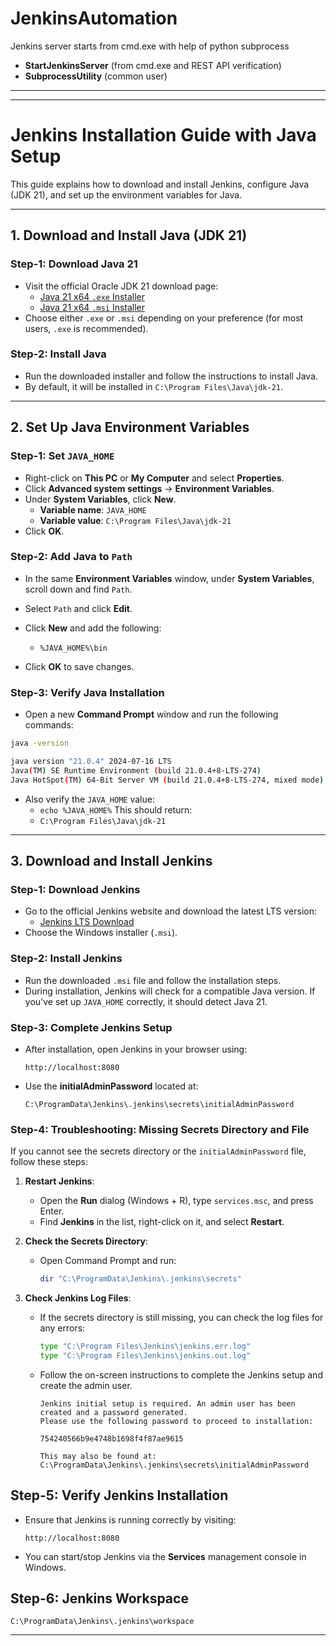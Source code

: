 # JenkinsAutomation
Jenkins server starts from cmd.exe with help of python subprocess
* **StartJenkinsServer** (from cmd.exe and REST API verification)
* **SubprocessUtility** (common user)
* **
* **

# Jenkins Installation Guide with Java Setup
This guide explains how to download and install Jenkins, configure Java (JDK 21), and set up the environment variables for Java.
* **

## 1. Download and Install Java (JDK 21)
### Step-1: Download Java 21
- Visit the official Oracle JDK 21 download page:
  - [Java 21 x64 `.exe` Installer](https://download.oracle.com/java/21/latest/jdk-21_windows-x64_bin.exe)
  - [Java 21 x64 `.msi` Installer](https://download.oracle.com/java/21/latest/jdk-21_windows-x64_bin.msi)
- Choose either `.exe` or `.msi` depending on your preference (for most users, `.exe` is recommended).

### Step-2: Install Java
- Run the downloaded installer and follow the instructions to install Java.
- By default, it will be installed in `C:\Program Files\Java\jdk-21`.

* **

## 2. Set Up Java Environment Variables
### Step-1: Set `JAVA_HOME`
- Right-click on **This PC** or **My Computer** and select **Properties**.
- Click **Advanced system settings** → **Environment Variables**.
- Under **System Variables**, click **New**.
  - **Variable name**: `JAVA_HOME`
  - **Variable value**: `C:\Program Files\Java\jdk-21`
- Click **OK**.

### Step-2: Add Java to `Path`
- In the same **Environment Variables** window, under **System Variables**, scroll down and find `Path`.
- Select `Path` and click **Edit**.
- Click **New** and add the following:

  - `%JAVA_HOME%\bin`

- Click **OK** to save changes.

### Step-3: Verify Java Installation
- Open a new **Command Prompt** window and run the following commands:
```bash
java -version
```

```bash
java version "21.0.4" 2024-07-16 LTS
Java(TM) SE Runtime Environment (build 21.0.4+8-LTS-274)
Java HotSpot(TM) 64-Bit Server VM (build 21.0.4+8-LTS-274, mixed mode)
```

- Also verify the `JAVA_HOME` value:
  - `echo %JAVA_HOME%`
This should return:
  - `C:\Program Files\Java\jdk-21`
* **

## 3. Download and Install Jenkins
### Step-1: Download Jenkins
- Go to the official Jenkins website and download the latest LTS version:
  - [Jenkins LTS Download](https://www.jenkins.io/download/)
- Choose the Windows installer (`.msi`).

### Step-2: Install Jenkins
- Run the downloaded `.msi` file and follow the installation steps.
- During installation, Jenkins will check for a compatible Java version. If you've set up `JAVA_HOME` correctly, it should detect Java 21.

### Step-3: Complete Jenkins Setup
- After installation, open Jenkins in your browser using:
  ```
  http://localhost:8080
  ```
- Use the **initialAdminPassword** located at:
  ```
  C:\ProgramData\Jenkins\.jenkins\secrets\initialAdminPassword
  ```

### Step-4: Troubleshooting: Missing Secrets Directory and File
If you cannot see the secrets directory or the `initialAdminPassword` file, follow these steps:

  1. **Restart Jenkins**:
     - Open the **Run** dialog (Windows + R), type `services.msc`, and press Enter.
     - Find **Jenkins** in the list, right-click on it, and select **Restart**.

  2. **Check the Secrets Directory**:
     - Open Command Prompt and run:
       ```bash
       dir "C:\ProgramData\Jenkins\.jenkins\secrets"
       ```

  3. **Check Jenkins Log Files**:
      - If the secrets directory is still missing, you can check the log files for any errors:
        ```bash
        type "C:\Program Files\Jenkins\jenkins.err.log"
        type "C:\Program Files\Jenkins\jenkins.out.log"
        ```
   
      - Follow the on-screen instructions to complete the Jenkins setup and create the admin user.
         ```
         Jenkins initial setup is required. An admin user has been created and a password generated.
         Please use the following password to proceed to installation:
      
         754240566b9e4748b1698f4f87ae9615
      
         This may also be found at: C:\ProgramData\Jenkins\.jenkins\secrets\initialAdminPassword
         ```

## Step-5: Verify Jenkins Installation
- Ensure that Jenkins is running correctly by visiting:
  ```
  http://localhost:8080
  ```
- You can start/stop Jenkins via the **Services** management console in Windows.

## Step-6: Jenkins Workspace

```C:\ProgramData\Jenkins\.jenkins\workspace```

* **